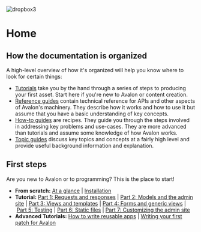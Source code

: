 ![dropbox3](https://user-images.githubusercontent.com/2152766/27328354-cd712dd8-55a9-11e7-89b8-bb8b01b9c66d.png)

# Home

## How the documentation is organized

A high-level overview of how it's organized will help you know where to look for certain things:

- [Tutorials](tutorials/) take you by the hand through a series of steps to producing your first asset. Start here if you're new to Avalon or content creation.
- [Reference guides](reference/) contain technical reference for APIs and other aspects of Avalon's machinery. They describe how it works and how to use it but assume that you have a basic understanding of key concepts.
- [How-to guides](howto/) are recipes. They guide you through the steps involved in addressing key problems and use-cases. They are more advanced than tutorials and assume some knowledge of how Avalon works.
- [Topic guides](guides/) discuss key topics and concepts at a fairly high level and provide useful background information and explanation.

## First steps

Are you new to Avalon or to programming? This is the place to start!

- **From scratch:** [At a glance](#at-a-glance) | [Installation](#installation)
- **Tutorial:** [Part 1: Requests and responses](https://docs.djangoproject.com/en/1.11/intro/tutorial01/) | [Part 2: Models and the admin site](https://docs.djangoproject.com/en/1.11/intro/tutorial02/) | [Part 3: Views and templates](https://docs.djangoproject.com/en/1.11/intro/tutorial03/) | [Part 4: Forms and generic views](https://docs.djangoproject.com/en/1.11/intro/tutorial04/) | [Part 5: Testing](https://docs.djangoproject.com/en/1.11/intro/tutorial05/) | [Part 6: Static files](https://docs.djangoproject.com/en/1.11/intro/tutorial06/) | [Part 7: Customizing the admin site](https://docs.djangoproject.com/en/1.11/intro/tutorial07/)
- **Advanced Tutorials:** [How to write reusable apps](https://docs.djangoproject.com/en/1.11/intro/reusable-apps/) | [Writing your first patch for Avalon](https://docs.djangoproject.com/en/1.11/intro/contributing/)
